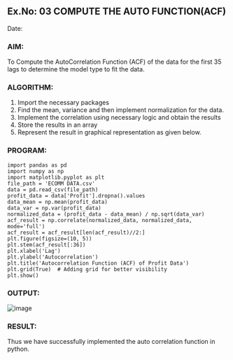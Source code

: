 ## Ex.No: 03   COMPUTE THE AUTO FUNCTION(ACF)
Date: 
### AIM:
To Compute the AutoCorrelation Function (ACF) of the data for the first 35 lags to determine the model
type to fit the data.
### ALGORITHM:
1. Import the necessary packages
2. Find the mean, variance and then implement normalization for the data.
3. Implement the correlation using necessary logic and obtain the results
4. Store the results in an array
5. Represent the result in graphical representation as given below.
### PROGRAM:
```
import pandas as pd
import numpy as np
import matplotlib.pyplot as plt
file_path = 'ECOMM DATA.csv'
data = pd.read_csv(file_path)
profit_data = data['Profit'].dropna().values
data_mean = np.mean(profit_data)
data_var = np.var(profit_data)
normalized_data = (profit_data - data_mean) / np.sqrt(data_var)
acf_result = np.correlate(normalized_data, normalized_data, mode='full')
acf_result = acf_result[len(acf_result)//2:]
plt.figure(figsize=(10, 5))
plt.stem(acf_result[:36])
plt.xlabel('Lag')
plt.ylabel('Autocorrelation')
plt.title('Autocorrelation Function (ACF) of Profit Data')
plt.grid(True)  # Adding grid for better visibility
plt.show()
```

### OUTPUT:
![image](https://github.com/user-attachments/assets/2d117573-64b1-49c3-92a4-6335d404c32d)

### RESULT:
Thus we have successfully implemented the auto correlation function in python.
